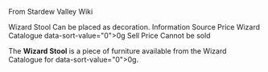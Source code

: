 From Stardew Valley Wiki

Wizard Stool Can be placed as decoration. Information Source Price Wizard Catalogue data-sort-value="0"&gt;0g Sell Price Cannot be sold

The **Wizard Stool** is a piece of furniture available from the Wizard Catalogue for data-sort-value="0"&gt;0g.